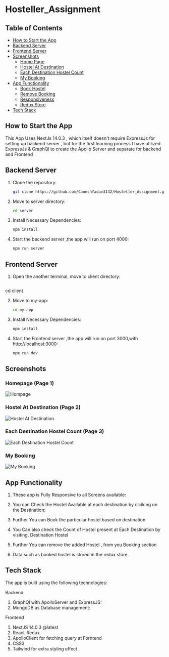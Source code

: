 # Hosteller_Assignment


## Table of Contents

- [How to Start the App](#how-to-start-the-app)
- [Backend Server](#backend-server)
- [Frontend Server](#frontend-server)
- [Screenshots](#screenshots)
  - [Home Page](#home-page)
  - [Hostel At Destination](#hostel-at-destination)
  - [Each Destination Hostel Count](#each-destination-hostel-count)
  - [My Booking](#my-booking)
- [App Functionality](#app-functionality)
  - [Book Hostel](#book-hostel)
  - [Remove Booking](#remove-booking)
  - [Responsiveness](#responsiveness)
  - [Redux Store](#reduc-store)
- [Tech Stack](#tech-stack)

## How to Start the App

This App Uses NextJs 14.0.3 , which itself doesn't require ExpressJs for setting up backend server , but for the first learning process I have utilized ExpressJs & GraphQl to create the 
Apollo Server and separate for backend and Frontend

## Backend Server

1. Clone the repository:

   ```bash
   git clone https://github.com/GaneshYadav3142/Hosteller_Assignment.git

2. Move to server directory: 
   
   ```bash
   cd server

3. Install Necessary Dependencies: 

    ```bash
   npm install

4. Start the backend server ,the app will run on port 4000:

    ```bash
    npm run server
    
## Frontend Server

1. Open the another terminal, move to client directory:

   ```bash
  cd client

2. Move to my-app: 
   
   ```bash
   cd my-app

3. Install Necessary Dependencies: 

    ```bash
   npm install

4. Start the Frontend server ,the app will run on port 3000,with http://localhost:3000:

    ```bash
    npm run dev

## Screenshots

### Homepage (Page 1)

![Hompage](./client/my-app/public/utils/Homepage.jpg)

### Hostel At Destination (Page 2)

![Hostel At Destination](./client/my-app/public/utils/Hostel_at_Destination.jpg)

### Each Destination Hostel Count (Page 3)

![Each Destination Hostel Count](./client/my-app/public/utils/HostelCount_At_Destionation.jpg)

### My Booking

![My Booking](./client/my-app/public/utils/Booking_page.jpg)


## App Functionality

1. These app is Fully Responsive to all Screens available:

2. You can Check the Hostel Available at each destination by clciking on the Destination:

3. Further You can Book the particular hostel based on destination

4. You Can also check the Count of Hostel present at Each Destination by visiting, Destination Hostel

5. Further You can remove the added Hostel , from you Booking section


6. Data such as booked hostel  is stored in the redux store.


## Tech Stack

The app is built using the following technologies:

Backend
1. GraphQl with ApolloServer and ExpressJS:
2. MongoDB as Database management:

Frontend
1. NextJS 14.0.3 @latest
2. React-Redux
3. ApolloClient for fetching query at Forntend
4. CSS3
5. Tailwind for extra styling effect
